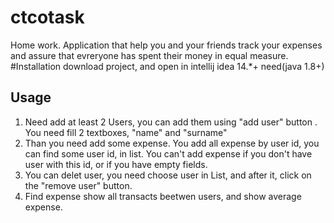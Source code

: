 # ctcotask
Home work. Application that help you and your friends track your expenses and assure that evreryone has spent their money in equal measure.
#Installation
download project, and open in intellij idea 14.*+ 
need(java 1.8+)
## Usage 
1. Need add at least 2 Users, you can add them using "add user" button . You need fill 2 textboxes, "name" and "surname"
2. Than you need add some expense. You add all expense by user id, you can find some user id, in list. You can't add expense if you don't have user with this id, or if you have empty fields. 
3. You can delet user, you need choose user in List, and after it, click on the "remove user" button.
4. Find  expense show all transacts beetwen users, and show average expense.
